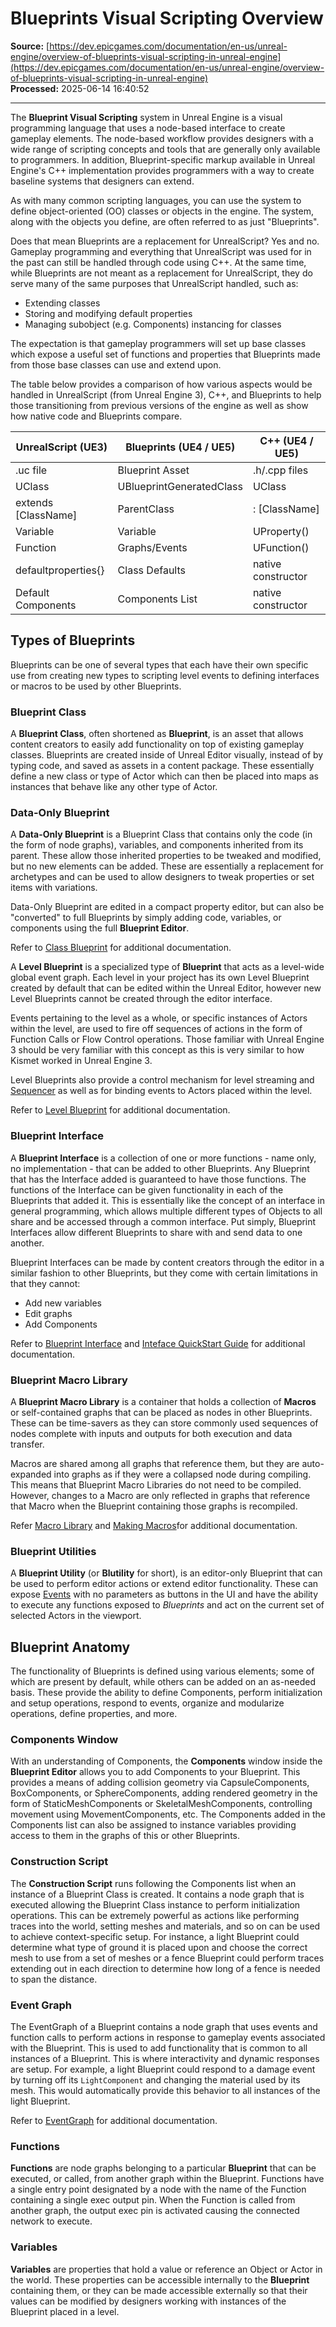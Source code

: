 # Blueprints Visual Scripting Overview

**Source:** [https://dev.epicgames.com/documentation/en-us/unreal-engine/overview-of-blueprints-visual-scripting-in-unreal-engine](https://dev.epicgames.com/documentation/en-us/unreal-engine/overview-of-blueprints-visual-scripting-in-unreal-engine)  
**Processed:** 2025-06-14 16:40:52

---

The **Blueprint Visual Scripting** system in Unreal Engine is a visual programming language that uses a node-based interface to create gameplay elements. The node-based workflow provides designers with a wide range of scripting concepts and tools that are generally only available to programmers. In addition, Blueprint-specific markup available in Unreal Engine's C++ implementation provides programmers with a way to create baseline systems that designers can extend.

As with many common scripting languages, you can use the system to define object-oriented (OO) classes or objects in the engine. The system, along with the objects you define, are often referred to as just "Blueprints".

Does that mean Blueprints are a replacement for UnrealScript? Yes and no. Gameplay programming and everything that UnrealScript was used for in the past can still be handled through code using C++. At the same time, while Blueprints are not meant as a replacement for UnrealScript, they do serve many of the same purposes that UnrealScript handled, such as:

-   Extending classes
-   Storing and modifying default properties
-   Managing subobject (e.g. Components) instancing for classes

The expectation is that gameplay programmers will set up base classes which expose a useful set of functions and properties that Blueprints made from those base classes can use and extend upon.

The table below provides a comparison of how various aspects would be handled in UnrealScript (from Unreal Engine 3), C++, and Blueprints to help those transitioning from previous versions of the engine as well as show how native code and Blueprints compare.

| UnrealScript (UE3) | Blueprints (UE4 / UE5) | C++ (UE4 / UE5) |
| --- | --- | --- |
| .uc file | Blueprint Asset | .h/.cpp files |
| UClass | UBlueprintGeneratedClass | UClass |
| extends \[ClassName\] | ParentClass | : \[ClassName\] |
| Variable | Variable | UProperty() |
| Function | Graphs/Events | UFunction() |
| defaultproperties{} | Class Defaults | native constructor |
| Default Components | Components List | native constructor |

## Types of Blueprints

Blueprints can be one of several types that each have their own specific use from creating new types to scripting level events to defining interfaces or macros to be used by other Blueprints.

### Blueprint Class

A **Blueprint Class**, often shortened as **Blueprint**, is an asset that allows content creators to easily add functionality on top of existing gameplay classes. Blueprints are created inside of Unreal Editor visually, instead of by typing code, and saved as assets in a content package. These essentially define a new class or type of Actor which can then be placed into maps as instances that behave like any other type of Actor.

### Data-Only Blueprint

A **Data-Only Blueprint** is a Blueprint Class that contains only the code (in the form of node graphs), variables, and components inherited from its parent. These allow those inherited properties to be tweaked and modified, but no new elements can be added. These are essentially a replacement for archetypes and can be used to allow designers to tweak properties or set items with variations.

Data-Only Blueprint are edited in a compact property editor, but can also be "converted" to full Blueprints by simply adding code, variables, or components using the full **Blueprint Editor**.

Refer to [Class Blueprint](/documentation/en-us/unreal-engine/blueprint-class-assets-in-unreal-engine) for additional documentation.

A **Level Blueprint** is a specialized type of **Blueprint** that acts as a level-wide global event graph. Each level in your project has its own Level Blueprint created by default that can be edited within the Unreal Editor, however new Level Blueprints cannot be created through the editor interface.

Events pertaining to the level as a whole, or specific instances of Actors within the level, are used to fire off sequences of actions in the form of Function Calls or Flow Control operations. Those familiar with Unreal Engine 3 should be very familiar with this concept as this is very similar to how Kismet worked in Unreal Engine 3.

Level Blueprints also provide a control mechanism for level streaming and [Sequencer](/documentation/en-us/unreal-engine/real-time-compositing-with-sequencer-in-unreal-engine) as well as for binding events to Actors placed within the level.

Refer to [Level Blueprint](/documentation/en-us/unreal-engine/level-blueprint-in-unreal-engine) for additional documentation.

### Blueprint Interface

A **Blueprint Interface** is a collection of one or more functions - name only, no implementation - that can be added to other Blueprints. Any Blueprint that has the Interface added is guaranteed to have those functions. The functions of the Interface can be given functionality in each of the Blueprints that added it. This is essentially like the concept of an interface in general programming, which allows multiple different types of Objects to all share and be accessed through a common interface. Put simply, Blueprint Interfaces allow different Blueprints to share with and send data to one another.

Blueprint Interfaces can be made by content creators through the editor in a similar fashion to other Blueprints, but they come with certain limitations in that they cannot:

-   Add new variables
-   Edit graphs
-   Add Components

Refer to [Blueprint Interface](/documentation/en-us/unreal-engine/blueprint-interface-in-unreal-engine) and [Inteface QuickStart Guide](/documentation/en-us/unreal-engine/interface-quick-start-guide-in-unreal-engine) for additional documentation.

### Blueprint Macro Library

A **Blueprint Macro Library** is a container that holds a collection of **Macros** or self-contained graphs that can be placed as nodes in other Blueprints. These can be time-savers as they can store commonly used sequences of nodes complete with inputs and outputs for both execution and data transfer.

Macros are shared among all graphs that reference them, but they are auto-expanded into graphs as if they were a collapsed node during compiling. This means that Blueprint Macro Libraries do not need to be compiled. However, changes to a Macro are only reflected in graphs that reference that Macro when the Blueprint containing those graphs is recompiled.

Refer [Macro Library](/documentation/en-us/unreal-engine/blueprint-macro-library-in-unreal-engine) and [Making Macros](/documentation/en-us/unreal-engine/making-macros-in-unreal-engine)for additional documentation.

### Blueprint Utilities

A **Blueprint Utility** (or **Blutility** for short), is an editor-only Blueprint that can be used to perform editor actions or extend editor functionality. These can expose [Events](/documentation/en-us/unreal-engine/events-in-unreal-engine) with no parameters as buttons in the UI and have the ability to execute any functions exposed to *Blueprints* and act on the current set of selected Actors in the viewport.

## Blueprint Anatomy

The functionality of Blueprints is defined using various elements; some of which are present by default, while others can be added on an as-needed basis. These provide the ability to define Components, perform initialization and setup operations, respond to events, organize and modularize operations, define properties, and more.

### Components Window

With an understanding of Components, the **Components** window inside the **Blueprint Editor** allows you to add Components to your Blueprint. This provides a means of adding collision geometry via CapsuleComponents, BoxComponents, or SphereComponents, adding rendered geometry in the form of StaticMeshComponents or SkeletalMeshComponents, controlling movement using MovementComponents, etc. The Components added in the Components list can also be assigned to instance variables providing access to them in the graphs of this or other Blueprints.

### Construction Script

The **Construction Script** runs following the Components list when an instance of a Blueprint Class is created. It contains a node graph that is executed allowing the Blueprint Class instance to perform initialization operations. This can be extremely powerful as actions like performing traces into the world, setting meshes and materials, and so on can be used to achieve context-specific setup. For instance, a light Blueprint could determine what type of ground it is placed upon and choose the correct mesh to use from a set of meshes or a fence Blueprint could perform traces extending out in each direction to determine how long of a fence is needed to span the distance.

### Event Graph

The EventGraph of a Blueprint contains a node graph that uses events and function calls to perform actions in response to gameplay events associated with the Blueprint. This is used to add functionality that is common to all instances of a Blueprint. This is where interactivity and dynamic responses are setup. For example, a light Blueprint could respond to a damage event by turning off its `LightComponent` and changing the material used by its mesh. This would automatically provide this behavior to all instances of the light Blueprint.

Refer to [EventGraph](/documentation/en-us/unreal-engine/event-graph-in-unreal-engine) for additional documentation.

### Functions

**Functions** are node graphs belonging to a particular **Blueprint** that can be executed, or called, from another graph within the Blueprint. Functions have a single entry point designated by a node with the name of the Function containing a single exec output pin. When the Function is called from another graph, the output exec pin is activated causing the connected network to execute.

### Variables

**Variables** are properties that hold a value or reference an Object or Actor in the world. These properties can be accessible internally to the **Blueprint** containing them, or they can be made accessible externally so that their values can be modified by designers working with instances of the Blueprint placed in a level.